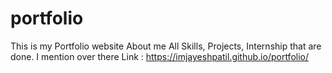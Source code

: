 # portfolio
This is my Portfolio website About me All Skills, Projects, Internship that are done. I mention over there
Link : https://imjayeshpatil.github.io/portfolio/
